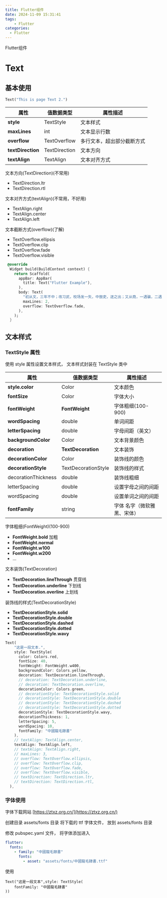```yaml
---
title: Flutter组件
date: 2024-11-09 15:31:41
tags:
	- Flutter
categories:
  - Flutter
---
```


Flutter组件

<!-- more -->

# Text

## 基本使用

```dart
Text("This is page Text 2.")
```

| 属性              | 值数据类型    | 属性描述                   |
| ----------------- | ------------- | -------------------------- |
| **style**         | TextStyle     | 文本样式                   |
| **maxLines**      | int           | 文本显示行数               |
| **overflow**      | TextOverflow  | 多行文本，超出部分截断方式 |
| **textDirection** | TextDirection | 文本方向                   |
| **textAlign**     | TextAlign     | 文本对齐方式               |

文本方向(TextDirection)(不常用)

- TextDirection.ltr
- TextDirection.rtl

文本对齐方式(textAlign)(不常用，不好用)

- TextAlign.right
- TextAlign.center
- TextAlign.left

文本截断方式(overflow)(了解)

- TextOverflow.ellipsis
- TextOverflow.clip
- TextOverflow.fade
- TextOverflow.visible

```dart
 @override
  Widget build(BuildContext context) {
    return Scaffold(
      appBar: AppBar(
        title: Text("Flutter Example"),
      ),
      body: Text(
        "初从文，三年不中；改习武，校场发一矢，中鼓吏，逐之出；又从商，一遇骗，二遇盗，三遇匪；遂躬耕，一岁大旱，一岁大涝，一岁飞蝗；乃学医，有所成。自撰一良方，服之，卒。遂至地府，久候阎王升堂，不耐，问之，鬼卒曰：王阅足下卷宗，狂笑，休克于后堂，未醒",
        maxLines: 2,
        overflow: TextOverflow.fade,
      ),
    );
  }
```

## 文本样式

### TextStyle 属性

使用 style 属性设置文本样式， 文本样式封装在 TextStyle 类中

| 属性                | 值数据类型          | 属性描述                    |
| ------------------- | ------------------- | --------------------------- |
| **style.color**     | Color               | 文本颜色                    |
| **fontSize**        | Color               | 字体大小                    |
| **fontWeight**      | **FontWeight**      | 字体粗细(100-900)           |
| **wordSpacing**     | double              | 单词间距                    |
| **letterSpacing**   | double              | 字母间距（英文）            |
| **backgroundColor** | Color               | 文本背景颜色                |
| **decoration**      | **TextDecoration**  | 文本装饰                    |
| **decorationColor** | Color               | 装饰线的颜色                |
| **decorationStyle** | TextDecorationStyle | 装饰线的样式                |
| decorationThickness | double              | 装饰线粗细                  |
| letterSpacing       | double              | 设置字母之间的间距          |
| wordSpacing         | double              | 设置单词之间的间距          |
| **fontFamily**      | string              | 字体 名字（微软雅黑、宋体） |

字体粗细(FontWeight)(100-900)

- **FontWeight.bold** 加粗
- **FontWeight.normal**
- **FontWeight.w100**
- **FontWeight.w200**
- ...

文本装饰(TextDecoration)

- **TextDecoration.lineThrough** 贯穿线
- **TextDecoration.underline** 下划线
- **TextDecoration.overline** 上划线

装饰线的样式(TextDecorationStyle)

- **TextDecorationStyle.solid**
- **TextDecorationStyle.double**
- **TextDecorationStyle.dashed**
- **TextDecorationStyle.dotted**
- **TextDecorationStyle.wavy**

```Dart
Text(
    "这是一段文本.",
    style: TextStyle(
      color: Colors.red,
      fontSize: 40,
      fontWeight: FontWeight.w400,
      backgroundColor: Colors.yellow,
      decoration: TextDecoration.lineThrough,
      // decoration: TextDecoration.underline,
      // decoration: TextDecoration.overline,
      decorationColor: Colors.green,
      // decorationStyle: TextDecorationStyle.solid
      // decorationStyle: TextDecorationStyle.double
      // decorationStyle: TextDecorationStyle.dashed
      // decorationStyle: TextDecorationStyle.dotted
      decorationStyle: TextDecorationStyle.wavy,
      decorationThickness: 1,
      letterSpacing: 5,
      wordSpacing: 10,
      fontFamily: "中國龍毛隸書"
    ),
    // textAlign: TextAlign.center,
    textAlign: TextAlign.left,
    // textAlign: TextAlign.right,
    // maxLines: 3,
    // overflow: TextOverflow.ellipsis,
    // overflow: TextOverflow.clip,
    // overflow: TextOverflow.fade,
    // overflow: TextOverflow.visible,
    // textDirection: TextDirection.ltr,
    // textDirection: TextDirection.rtl,
  ),
```

### 字体使用

字体下载网站 [https://ztxz.org.cn/](https://ztxz.org.cn/)

创建目录 assets/fonts 目录
将下载的 ttf 字体文件， 放到 assets/fonts 目录

修改 pubspec.yaml 文件， 将字体添加进入

```yaml
flutter:
  fonts:
    - family: "中國龍毛隸書"
      fonts:
        - asset: "assets/fonts/中國龍毛隸書.ttf"
```

使用

```
Text("这是一段文本",style: TextStyle(
    fontFamily: "中國龍毛隸書"
))
```
